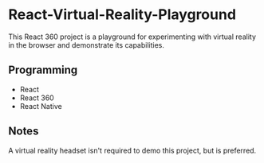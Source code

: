 ﻿# React-Virtual-Reality-Playground

This React 360 project is a playground for experimenting with virtual reality in the browser and demonstrate its capabilities.

## Programming

- React
- React 360
- React Native

## Notes

A virtual reality headset isn't required to demo this project, but is preferred.
